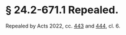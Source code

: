 # § 24.2-671.1 Repealed.

<p>Repealed by Acts 2022, cc. <a href='https://lis.virginia.gov/cgi-bin/legp604.exe?221+ful+CHAP0443'>443</a> and <a href='https://lis.virginia.gov/cgi-bin/legp604.exe?221+ful+CHAP0444'>444</a>, cl. 6.</p>